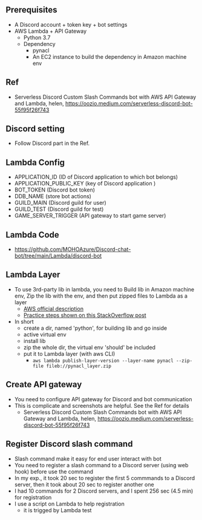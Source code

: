 
## Prerequisites
* A Discord account + token key + bot settings
* AWS Lambda + API Gateway
  * Python 3.7
  * Dependency
    * pynacl
    * An EC2 instance to build the dependency in Amazon machine env

## Ref
* Serverless Discord Custom Slash Commands bot with AWS API Gateway and Lambda, helen, https://oozio.medium.com/serverless-discord-bot-55f95f26f743

## Discord setting
* Follow Discord part in the Ref.

## Lambda Config
* APPLICATION_ID (ID of Discord application to which bot belongs)
* APPLICATION_PUBLIC_KEY (key of Discord application )
* BOT_TOKEN (Discord bot token)
* DDB_NAME (store bot actions)
* GUILD_MAIN (Discord guild for user)
* GUILD_TEST (Discord guild for test)
* GAME_SERVER_TRIGGER (API gateway to start game server)

## Lambda Code
* https://github.com/MOHOAzure/Discord-chat-bot/tree/main/Lambda/discord-bot

## Lambda Layer
* To use 3rd-party lib in lambda, you need to Build lib in Amazon machine env, Zip the lib with the env, and then put zipped files to Lambda as a layer
  * [AWS official description](https://docs.aws.amazon.com/lambda/latest/dg/configuration-layers.html)
  * [Practice steps shown on this StackOverflow post](https://stackoverflow.com/questions/57688731/unable-to-import-module-lambda-function-no-module-named-pandas)
* In short 
  * create a dir, named 'python', for building lib and go inside
  * active virtual env
  * install lib
  * zip the whole dir, the virtual env 'should' be included
  * put it to Lambda layer (with aws CLI)
    * `aws lambda publish-layer-version --layer-name pynacl --zip-file fileb://pynacl_layer.zip`

## Create API gateway
* You need to configure API gateway for Discord and bot communication
* This is complicate and screenshots are helpful. See the Ref for details
  * Serverless Discord Custom Slash Commands bot with AWS API Gateway and Lambda, helen, https://oozio.medium.com/serverless-discord-bot-55f95f26f743

## Register Discord slash command
* Slash command make it easy for end user interact with bot
* You need to register a slash command to a Discord server (using web hook) before use the command
* In my exp., it took 20 sec to register the first 5 commmands to a Discord server, then it took about 20 sec to register another one
* I had 10 commands for 2 Discord servers, and I spent 256 sec (4.5 min) for registration
* I use a script on Lambda to help registration
  * it is trigged by Lambda test
